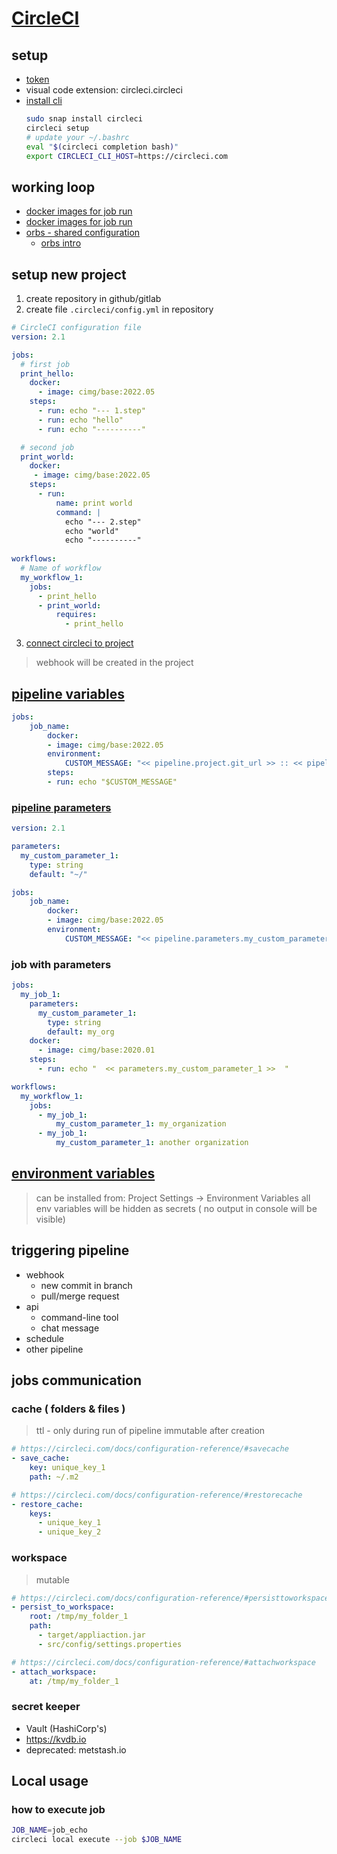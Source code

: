 # [CircleCI](https://circleci.com/docs/getting-started/)

## setup
* [token](https://app.circleci.com/settings/user/tokens)
* visual code extension: circleci.circleci
* [install cli](https://circleci.com/docs/local-cli/)
    ```sh
    sudo snap install circleci
    circleci setup
    # update your ~/.bashrc
    eval "$(circleci completion bash)"
    export CIRCLECI_CLI_HOST=https://circleci.com
    ```

## working loop
* [docker images for job run](https://hub.docker.com/u/cimg)
* [docker images for job run](https://hub.docker.com/u/circleci/)
* [orbs - shared configuration ](https://circleci.com/developer/orbs)
  * [orbs intro](https://circleci.com/docs/orb-intro/)

## setup new project
1. create repository in github/gitlab
2. create file `.circleci/config.yml` in repository
```yaml
# CircleCI configuration file
version: 2.1

jobs:
  # first job
  print_hello:
    docker:
      - image: cimg/base:2022.05
    steps:
      - run: echo "--- 1.step"
      - run: echo "hello"
      - run: echo "----------"

  # second job
  print_world:
    docker:
     - image: cimg/base:2022.05
    steps:
      - run: 
          name: print world
          command: | 
            echo "--- 2.step"
            echo "world"
            echo "----------"
 
workflows:
  # Name of workflow
  my_workflow_1:
    jobs:
      - print_hello
      - print_world:
          requires: 
            - print_hello
```
3. [connect circleci to project](https://app.circleci.com/projects/connect-vcs/)
> webhook will be created in the project


## [pipeline variables](https://circleci.com/docs/pipeline-variables/#pipeline-values)
```yaml
jobs:
    job_name:
        docker: 
        - image: cimg/base:2022.05
        environment:
            CUSTOM_MESSAGE: "<< pipeline.project.git_url >> :: << pipeline.trigger_parameters.gitlab.commit_message>>"
        steps:
        - run: echo "$CUSTOM_MESSAGE"
```
### [pipeline parameters](https://circleci.com/docs/pipeline-variables/#pipeline-parameters-in-configuration)
```yaml
version: 2.1

parameters:
  my_custom_parameter_1:
    type: string
    default: "~/"

jobs:
    job_name:
        docker: 
        - image: cimg/base:2022.05
        environment:
            CUSTOM_MESSAGE: "<< pipeline.parameters.my_custom_parameter_1 >>"
```

### job with parameters
```yaml
jobs:
  my_job_1:
    parameters:
      my_custom_parameter_1:
        type: string
        default: my_org
    docker:
      - image: cimg/base:2020.01
    steps:
      - run: echo "  << parameters.my_custom_parameter_1 >>  "

workflows:
  my_workflow_1:
    jobs:
      - my_job_1:
          my_custom_parameter_1: my_organization          
      - my_job_1:
          my_custom_parameter_1: another organization
```

## [environment variables](https://circleci.com/docs/env-vars/)
> can be installed from: Project Settings -> Environment Variables
> all env variables will be hidden as secrets ( no output in console will be visible)

## triggering pipeline
* webhook
  * new commit in branch
  * pull/merge request
* api
  * command-line tool
  * chat message
* schedule
* other pipeline

## jobs communication
### cache ( folders & files )
> ttl - only during run of pipeline 
> immutable after creation
```yaml
# https://circleci.com/docs/configuration-reference/#savecache
- save_cache:
    key: unique_key_1 
    path: ~/.m2
```
```yaml
# https://circleci.com/docs/configuration-reference/#restorecache
- restore_cache:
    keys:
      - unique_key_1
      - unique_key_2
```
### workspace
> mutable
```yaml
# https://circleci.com/docs/configuration-reference/#persisttoworkspace
- persist_to_workspace:
    root: /tmp/my_folder_1
    path:
      - target/appliaction.jar
      - src/config/settings.properties
```
```yaml
# https://circleci.com/docs/configuration-reference/#attachworkspace
- attach_workspace:
    at: /tmp/my_folder_1
```
### secret keeper
* Vault (HashiCorp's)
* https://kvdb.io
* deprecated: metstash.io


## Local usage
### how to execute job
```sh
JOB_NAME=job_echo
circleci local execute --job $JOB_NAME
```
